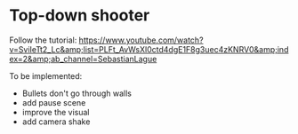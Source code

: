 # Top-down shooter
Follow the tutorial: https://www.youtube.com/watch?v=SviIeTt2_Lc&amp;list=PLFt_AvWsXl0ctd4dgE1F8g3uec4zKNRV0&amp;index=2&amp;ab_channel=SebastianLague

To be implemented:
- Bullets don't go through walls
- add pause scene
- improve the visual
- add camera shake

